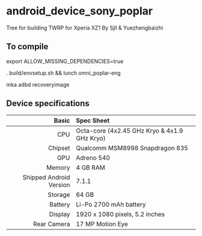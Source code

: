 # android_device_sony_poplar
Tree for building TWRP for Xperia XZ1
             By Sjll & Yuezhengbaizhi

## To compile

export ALLOW_MISSING_DEPENDENCIES=true

. build/envsetup.sh && lunch omni_poplar-eng

mka adbd recoveryimage

## Device specifications

Basic   | Spec Sheet
-------:|:-------------------------
CPU     | Octa-core (4x2.45 GHz Kryo & 4x1.9 GHz Kryo)
Chipset | Qualcomm MSM8998 Snapdragon 835
GPU     | Adreno 540
Memory  | 4 GB RAM
Shipped Android Version | 7.1.1
Storage | 64 GB
Battery | Li-Po 2700 mAh battery
Display | 1920 x 1080 pixels, 5.2 inches
Rear Camera  | 17 MP Motion Eye | 960fps
